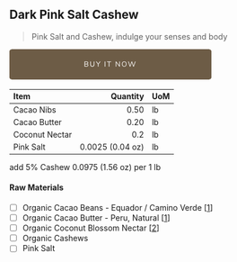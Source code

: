 
## Dark Pink Salt Cashew
> Pink Salt and Cashew, indulge your senses and body

[![Buy Now](/assets/images/buy-now.png "Buy Now")](https://shop.osocra.com/products/21110308)

| Item | Quantity | UoM  |
| :---     | ---:    | :--- |
| Cacao Nibs  | 0.50    | lb    |
| Cacao Butter   | 0.20    | lb    |
| Coconut Nectar    | 0.2      | lb      |
| Pink Salt    | 0.0025 (0.04 oz)    | lb      |

add 5% Cashew 0.0975 (1.56 oz) per 1 lb

#### Raw Materials
- [ ] Organic Cacao Beans -  Equador / Camino Verde [[1](/vendors)]
- [ ] Organic Cacao Butter - Peru, Natural [[1](/vendors)]
- [ ] Organic Coconut Blossom Nectar [[2](/vendors)]
- [ ] Organic Cashews
- [ ] Pink Salt
